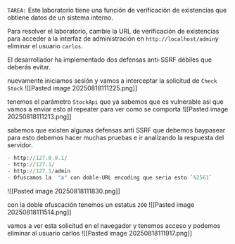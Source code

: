 `TAREA:` Este laboratorio tiene una función de verificación de existencias que obtiene datos de un sistema interno.

Para resolver el laboratorio, cambie la URL de verificación de existencias para acceder a la interfaz de administración en `http://localhost/admin`y eliminar el usuario `carlos`.

El desarrollador ha implementado dos defensas anti-SSRF débiles que deberás evitar.

nuevamente iniciamos sesión y vamos a interceptar la solicitud de `Check Stock`
![[Pasted image 20250818111225.png]]

tenemos el parámetro `StockApi` que ya sabemos que es vulnerable así que vamos a enviar esto al repeater para ver como se comporta
![[Pasted image 20250818111213.png]]

sabemos que existen algunas defensas anti SSRF que debemos baypasear para esto debemos hacer muchas pruebas e ir analizando la respuesta del servidor. 

```python
- http://127.0.0.1/
- http://127.1/
- http://127.1/admin
- Ofuscamos la  "a" con doble-URL encoding que seria esto `%2561`
```

![[Pasted image 20250818111830.png]]

con la doble ofuscación tenemos un estatus `200` 
![[Pasted image 20250818111514.png]]

vamos a ver esta solicitud en el navegador y tenemos acceso y podemos eliminar al usuario carlos
![[Pasted image 20250818111917.png]]